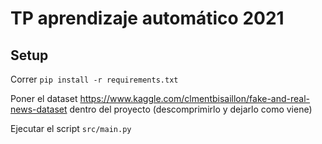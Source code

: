 # TP aprendizaje automático 2021

## Setup

Correr ```pip install -r requirements.txt```

Poner el dataset https://www.kaggle.com/clmentbisaillon/fake-and-real-news-dataset dentro del proyecto (descomprimirlo y dejarlo como viene)

Ejecutar el script ```src/main.py```
